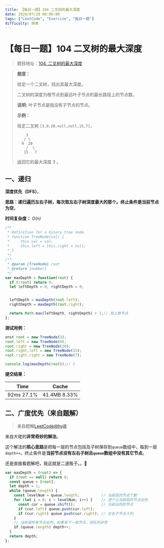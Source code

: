 ```yaml
---
title: 【每日一题】104 二叉树的最大深度
date: 2020/07/28 00:00:00
tags: ["LeetCode", "Exercise", "每日一题"]
difficulty: 简单
---
```


# 【每日一题】104 二叉树的最大深度

<ClientOnly>
  <display-bar :displayData="$frontmatter"></display-bar>
</ClientOnly>

> 题目地址：[104. 二叉树的最大深度](https://leetcode-cn.com/problems/maximum-depth-of-binary-tree/)

> **题意：**
>
> 给定一个二叉树，找出其最大深度。
>
> 二叉树的深度为根节点到最远叶子节点的最长路径上的节点数。
>
> **说明:** 叶子节点是指没有子节点的节点。
>
> **示例：**
>
> 给定二叉树 `[3,9,20,null,null,15,7]`，
>
> ```
>     3
>    / \
>   9  20
>     /  \
>    15   7
> ```
>
> 返回它的最大深度 3 。

## 一、递归

**深度优先（DFS）**。

**思路：**递归遍历左右子树，每次取左右子树深度最大的那个。终止条件是**当前节点为空**。

**时间复杂度：** *O(n)*

```js
/**
 * Definition for a binary tree node.
 * function TreeNode(val) {
 *     this.val = val;
 *     this.left = this.right = null;
 * }
 */
/**
 * @param {TreeNode} root
 * @return {number}
 */
var maxDepth = function(root) {
  if (!root) return 0;
  let leftDepth = 0, rightDepth = 0;


  leftDepth = maxDepth(root.left);
  rightDepth = maxDepth(root.right);

  return Math.max(leftDepth, rightDepth) + 1;// 加上根节点
};
```

**测试用例：**

```js
onst root = new TreeNode(3);
root.left = new TreeNode(9);
root.right = new TreeNode(20);
root.right.left = new TreeNode(15);
root.right.right = new TreeNode(7);

console.log(maxDepth(root));// 3
```

**提交结果：**

| Time       | Cache        |
| ---------- | ------------ |
| 92ms 27.1% | 41.4MB 8.33% |

## 二、广度优先（来自题解）

> 来自题解[LeetCode@hyj8](https://leetcode-cn.com/problems/maximum-depth-of-binary-tree/solution/liang-chong-jie-fa-di-gui-dfs-bfs-by-hyj8/)

来自大佬的**非常奇妙的解法**。

这个解法的**核心思路**是把每一层的节点包括及子树保存到`queue`数组中，每到一层`depth++`。终止条件是**当前节点没有左右子树且`queue`数组中没有其它节点**。

还是直接看题解吧，我这就是二道贩子。。🤣

```js
var maxDepth = (root) => {
  if (root == null) return 0;
  const queue = [root];
  let depth = 1;
  while (queue.length) {
    const levelNum = queue.length;          // 当前层的节点个数
    for (let i = 0; i < levelNum; i++) {    // 逐个让当前层的节点出列
      const cur = queue.shift();            // 当前出列的节点
      if (cur.left) queue.push(cur.left);
      if (cur.right) queue.push(cur.right); // 左右子节点入列
    }
    // 当前层所有节点出列，如果有下一层节点，则队列非空
    if (queue.length) depth++;
  }
  return depth;
};
```

